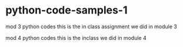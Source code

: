 # python-code-samples-1
mod 3 python codes
this is the in class assignment we did in module 3 

mod 4 python codes
this is the inclass we did in module 4

